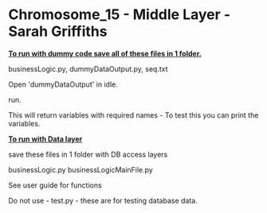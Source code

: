 # Chromosome_15 - Middle Layer - Sarah Griffiths


<b><u>To run with dummy code save all of these files in 1 folder.</b></u>

businessLogic.py,
dummyDataOutput.py,
seq.txt

Open 'dummyDataOutput'  in idle.

run.

This will return variables with required names - 
To test this you can print the variables. 

<b><u>To run with Data layer</b></u>

save these files in 1 folder with DB access layers

businessLogic.py
businessLogicMainFile.py

See user guide for functions


Do not use - test.py - these are for testing database data.
